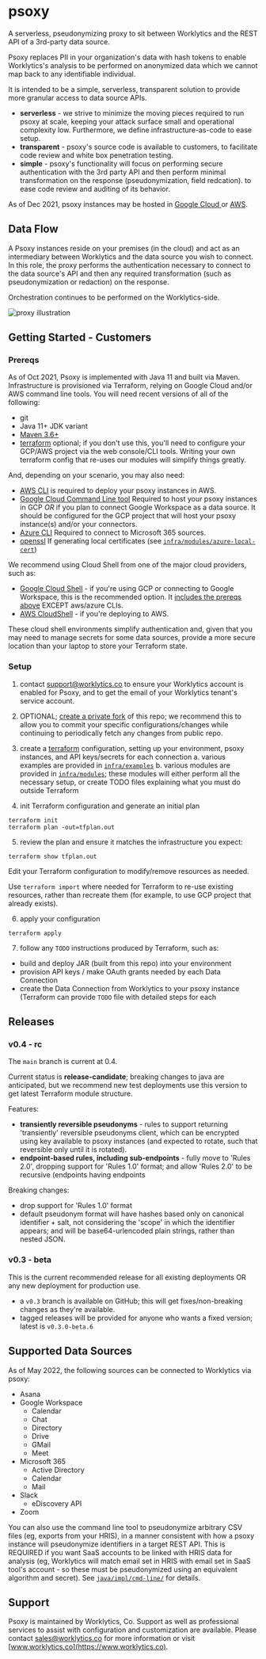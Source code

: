 # psoxy
A serverless, pseudonymizing proxy to sit between Worklytics and the REST API of a 3rd-party data
source.

Psoxy replaces PII in your organization's data with hash tokens to enable Worklytics's analysis to
be performed on anonymized data which we cannot map back to any identifiable individual.

It is intended to be a simple, serverless, transparent solution to provide more granular access to
data source APIs.
  - **serverless** - we strive to minimize the moving pieces required to run psoxy at scale, keeping
     your attack surface small and operational complexity low. Furthermore, we define
     infrastructure-as-code to ease setup.
  - **transparent** - psoxy's source code is available to customers, to facilitate code review
     and white box penetration testing.
  - **simple** - psoxy's functionality will focus on performing secure authentication with the 3rd
     party API and then perform minimal transformation on the response (pseudonymization, field
     redcation). to ease code review and auditing of its behavior.

As of Dec 2021, psoxy instances may be hosted in [Google Cloud ](docs/gcp/development.md) or
[AWS](docs/aws/getting-started.md).

## Data Flow

A Psoxy instances reside on your premises (in the cloud) and act as an intermediary between
Worklytics and the data source you wish to connect.  In this role, the proxy performs the
authentication necessary to connect to the data source's API and then any required transformation
(such as pseudonymization or redaction) on the response.

Orchestration continues to be performed on the Worklytics-side.

![proxy illustration](docs/proxy-illustration.jpg)

## Getting Started - Customers

### Prereqs
As of Oct 2021, Psoxy is implemented with Java 11 and built via Maven. Infrastructure is provisioned
via Terraform, relying on Google Cloud and/or AWS command line tools.  You will need recent
versions of all of the following:

  - git
  - Java 11+ JDK variant
  - [Maven 3.6+](https://maven.apache.org/docs/history.html)
  - [terraform](https://www.terraform.io/) optional; if you don't use this, you'll need to configure
    your GCP/AWS project via the web console/CLI tools. Writing your own terraform config that
    re-uses our modules will simplify things greatly.

And, depending on your scenario, you may also need:
  - [AWS CLI](https://docs.aws.amazon.com/cli/latest/userguide/getting-started-install.html) is
    required to deploy your psoxy instances in AWS.
  - [Google Cloud Command Line tool](https://cloud.google.com/sdk/docs/install) Required to host
    your psoxy instances in GCP *OR* if you plan to connect Google Workspace as a data source. It
    should be configured for the GCP project that will host your psoxy instance(s) and/or your
    connectors.
  - [Azure CLI](https://docs.microsoft.com/en-us/cli/azure/install-azure-cli) Required to connect to
    Microsoft 365 sources.
  - [openssl](https://www.openssl.org/) If generating local certificates (see
    [`infra/modules/azure-local-cert`](infra/modules/azuread-local-cert))

We recommend using Cloud Shell from one of the major cloud providers, such as:
  - [Google Cloud Shell](https://cloud.google.com/shell/) - if you're using GCP or connecting to
    Google Workspace, this is the recommended option. It [includes the prereqs above](https://cloud.google.com/shell/docs/how-cloud-shell-works#tools) EXCEPT aws/azure CLIs.
  - [AWS CloudShell](https://aws.amazon.com/cloudshell/) - if you're deploying to AWS.

These cloud shell environments simplify authentication and, given that you may need to manage secrets
for some data sources, provide a more secure location than your laptop to store your Terraform state.

### Setup
1. contact support@worklytics.co to ensure your Worklytics account is enabled for Psoxy, and to get
   the email of your Worklytics tenant's service account.

2. OPTIONAL; [create a private fork](docs/private-fork.md) of this repo; we recommend this to allow you to commit your
   specific configurations/changes while continuing to periodically fetch any changes from public
   repo.

3. create a [terraform](https://www.terraform.io/) configuration, setting up your environment, psoxy
   instances, and API keys/secrets for each connection
   a. various examples are provided in [`infra/examples`](/infra/examples)
   b. various modules are provided in [`infra/modules`](/infra/modules); these modules will either
      perform all the necessary setup, or create TODO files explaining what you must do outside
      Terraform

4. init Terraform configuration and generate an initial plan
```shell
terraform init
terraform plan -out=tfplan.out
```

5. review the plan and ensure it matches the infrastructure you expect:
```shell
terraform show tfplan.out
```

Edit your Terraform configuration to modify/remove resources as needed.

Use `terraform import` where needed for Terraform to re-use existing resources, rather than
recreate them (for example, to use GCP project that already exists).

6. apply your configuration
```shell
terraform apply
```

7. follow any `TODO` instructions produced by Terraform, such as:
  - build and deploy JAR (built from this repo) into your environment
  - provision API keys / make OAuth grants needed by each Data Connection
  - create the Data Connection from Worklytics to your psoxy instance (Terraform can provide `TODO`
    file with detailed steps for each

## Releases

### v0.4 - rc
The `main` branch is current at 0.4.

Current status is **release-candidate**; breaking changes to java are anticipated, but we recommend new test deployments use this version to get latest Terraform module structure.

Features:
  - **transiently reversible pseudonyms** - rules to support returning  'transiently' reversible pseudonyms client, which can be encrypted using key available to psoxy instances (and expected to rotate, such that reversible only until it is rotated).
  - **endpoint-based rules, including sub-endpoints** - fully move to 'Rules 2.0', dropping support for 'Rules 1.0' format; and allow 'Rules 2.0' to be recursive (endpoints having endpoints

Breaking changes:
  - drop support for 'Rules 1.0' format
  - default pseudonym format will have hashes based only on canonical identifier + salt, not considering the 'scope' in which the identifier
   appears; and will be base64-urlencoded plain strings, rather than nested JSON.


### v0.3 - beta

This is the current recommended release for all existing deployments OR
any new deployment for production use.
 - a `v0.3` branch is available on GitHub; this will get fixes/non-breaking changes as they're available.
 - tagged releases will be provided for anyone who wants a fixed version; latest is `v0.3.0-beta.6`

## Supported Data Sources
As of May 2022, the following sources can be connected to Worklytics via psoxy:

  * Asana
  * Google Workspace
    * Calendar
    * Chat
    * Directory
    * Drive
    * GMail
    * Meet
  * Microsoft 365
    * Active Directory
    * Calendar
    * Mail
  * Slack
    * eDiscovery API
  * Zoom


You can also use the command line tool to pseudonymize arbitrary CSV files (eg, exports from your
HRIS), in a manner consistent with how a psoxy instance will pseudonymize identifiers in a target
REST API. This is REQUIRED if you want SaaS accounts to be linked with HRIS data for analysis (eg,
Worklytics will match email set in HRIS with email set in SaaS tool's account - so these must be
pseudonymized using an equivalent algorithm and secret). See [`java/impl/cmd-line/`](/java/impl/cmd-line)
for details.




## Support

Psoxy is maintained by Worklytics, Co. Support as well as professional services to assist with configuration and customization are available. Please contact [sales@worklytics.co](mailto:sales@worklytics.co) for more information or visit [www.worklytics.co](https://www.worklytics.co).
